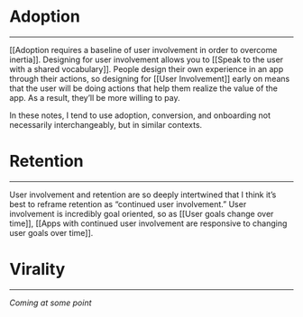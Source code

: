 # Adoption
---
[[Adoption requires a baseline of user involvement in order to overcome inertia]]. Designing for user involvement allows you to [[Speak to the user with a shared vocabulary]]. People design their own experience in an app through their actions, so designing for [[User Involvement]] early on means that the user will be doing actions that help them realize the value of the app. As a result, they’ll be more willing to pay.

In these notes, I tend to use adoption, conversion, and onboarding not necessarily interchangeably, but in similar contexts.

# Retention
---
User involvement and retention are so deeply intertwined that I think it’s best to reframe retention as “continued user involvement.” User involvement is incredibly goal oriented, so as [[User goals change over time]], [[Apps with continued user involvement are responsive to changing user goals over time]]. 

# Virality
---
*Coming at some point*

